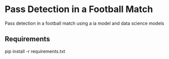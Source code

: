 # Pass Detection in a Football Match

Pass detection in a football match using a ia model and data science models


##  Requirements

pip install -r requirements.txt